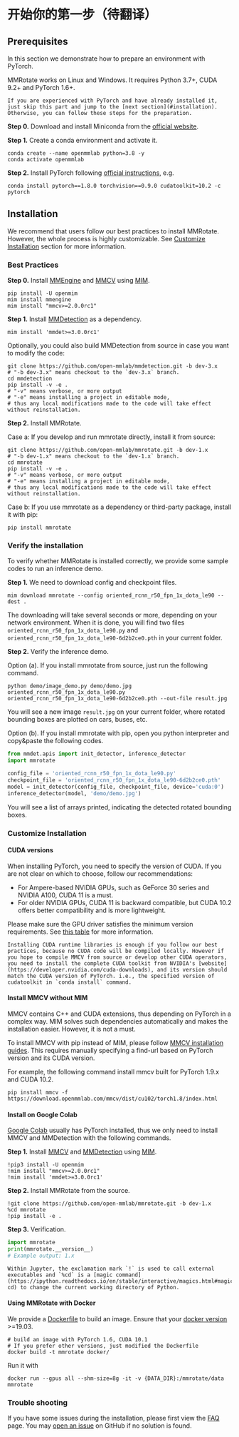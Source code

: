 # 开始你的第一步（待翻译）

## Prerequisites

In this section we demonstrate how to prepare an environment with PyTorch.

MMRotate works on Linux and Windows. It requires Python 3.7+, CUDA 9.2+ and PyTorch 1.6+.

```{note}
If you are experienced with PyTorch and have already installed it, just skip this part and jump to the [next section](#installation). Otherwise, you can follow these steps for the preparation.
```

**Step 0.** Download and install Miniconda from the [official website](https://docs.conda.io/en/latest/miniconda.html).

**Step 1.** Create a conda environment and activate it.

```shell
conda create --name openmmlab python=3.8 -y
conda activate openmmlab
```

**Step 2.** Install PyTorch following [official instructions](https://pytorch.org/get-started/locally/), e.g.

```shell
conda install pytorch==1.8.0 torchvision==0.9.0 cudatoolkit=10.2 -c pytorch
```

## Installation

We recommend that users follow our best practices to install MMRotate. However, the whole process is highly customizable. See [Customize Installation](#customize-installation) section for more information.

### Best Practices

**Step 0.** Install [MMEngine](https://github.com/open-mmlab/mmengine) and [MMCV](https://github.com/open-mmlab/mmcv) using [MIM](https://github.com/open-mmlab/mim).

```shell
pip install -U openmim
mim install mmengine
mim install "mmcv>=2.0.0rc1"
```

**Step 1.** Install [MMDetection](https://github.com/open-mmlab/mmdetection) as a dependency.

```shell
mim install 'mmdet>=3.0.0rc1'
```

Optionally, you could also build MMDetection from source in case you want to modify the code:

```shell
git clone https://github.com/open-mmlab/mmdetection.git -b dev-3.x
# "-b dev-3.x" means checkout to the `dev-3.x` branch.
cd mmdetection
pip install -v -e .
# "-v" means verbose, or more output
# "-e" means installing a project in editable mode,
# thus any local modifications made to the code will take effect without reinstallation.
```

**Step 2.** Install MMRotate.

Case a: If you develop and run mmrotate directly, install it from source:

```shell
git clone https://github.com/open-mmlab/mmrotate.git -b dev-1.x
# "-b dev-1.x" means checkout to the `dev-1.x` branch.
cd mmrotate
pip install -v -e .
# "-v" means verbose, or more output
# "-e" means installing a project in editable mode,
# thus any local modifications made to the code will take effect without reinstallation.
```

Case b: If you use mmrotate as a dependency or third-party package, install it with pip:

```shell
pip install mmrotate
```

### Verify the installation

To verify whether MMRotate is installed correctly, we provide some sample codes to run an inference demo.

**Step 1.** We need to download config and checkpoint files.

```shell
mim download mmrotate --config oriented_rcnn_r50_fpn_1x_dota_le90 --dest .
```

The downloading will take several seconds or more, depending on your network environment. When it is done, you will find two files `oriented_rcnn_r50_fpn_1x_dota_le90.py` and `oriented_rcnn_r50_fpn_1x_dota_le90-6d2b2ce0.pth` in your current folder.

**Step 2.** Verify the inference demo.

Option (a). If you install mmrotate from source, just run the following command.

```shell
python demo/image_demo.py demo/demo.jpg oriented_rcnn_r50_fpn_1x_dota_le90.py oriented_rcnn_r50_fpn_1x_dota_le90-6d2b2ce0.pth --out-file result.jpg
```

You will see a new image `result.jpg` on your current folder, where rotated bounding boxes are plotted on cars, buses, etc.

Option (b). If you install mmrotate with pip, open you python interpreter and copy&paste the following codes.

```python
from mmdet.apis import init_detector, inference_detector
import mmrotate

config_file = 'oriented_rcnn_r50_fpn_1x_dota_le90.py'
checkpoint_file = 'oriented_rcnn_r50_fpn_1x_dota_le90-6d2b2ce0.pth'
model = init_detector(config_file, checkpoint_file, device='cuda:0')
inference_detector(model, 'demo/demo.jpg')
```

You will see a list of arrays printed, indicating the detected rotated bounding boxes.

### Customize Installation

#### CUDA versions

When installing PyTorch, you need to specify the version of CUDA. If you are not clear on which to choose, follow our recommendations:

- For Ampere-based NVIDIA GPUs, such as GeForce 30 series and NVIDIA A100, CUDA 11 is a must.
- For older NVIDIA GPUs, CUDA 11 is backward compatible, but CUDA 10.2 offers better compatibility and is more lightweight.

Please make sure the GPU driver satisfies the minimum version requirements. See [this table](https://docs.nvidia.com/cuda/cuda-toolkit-release-notes/index.html#cuda-major-component-versions__table-cuda-toolkit-driver-versions) for more information.

```{note}
Installing CUDA runtime libraries is enough if you follow our best practices, because no CUDA code will be compiled locally. However if you hope to compile MMCV from source or develop other CUDA operators, you need to install the complete CUDA toolkit from NVIDIA's [website](https://developer.nvidia.com/cuda-downloads), and its version should match the CUDA version of PyTorch. i.e., the specified version of cudatoolkit in `conda install` command.
```

#### Install MMCV without MIM

MMCV contains C++ and CUDA extensions, thus depending on PyTorch in a complex way. MIM solves such dependencies automatically and makes the installation easier. However, it is not a must.

To install MMCV with pip instead of MIM, please follow [MMCV installation guides](https://mmcv.readthedocs.io/en/latest/get_started/installation.html). This requires manually specifying a find-url based on PyTorch version and its CUDA version.

For example, the following command install mmcv built for PyTorch 1.9.x and CUDA 10.2.

```shell
pip install mmcv -f https://download.openmmlab.com/mmcv/dist/cu102/torch1.8/index.html
```

#### Install on Google Colab

[Google Colab](https://research.google.com/) usually has PyTorch installed,
thus we only need to install MMCV and MMDetection with the following commands.

**Step 1.** Install [MMCV](https://github.com/open-mmlab/mmcv) and [MMDetection](https://github.com/open-mmlab/mmdetection) using [MIM](https://github.com/open-mmlab/mim).

```shell
!pip3 install -U openmim
!mim install "mmcv>=2.0.0rc1"
!mim install 'mmdet>=3.0.0rc1'
```

**Step 2.** Install MMRotate from the source.

```shell
!git clone https://github.com/open-mmlab/mmrotate.git -b dev-1.x
%cd mmrotate
!pip install -e .
```

**Step 3.** Verification.

```python
import mmrotate
print(mmrotate.__version__)
# Example output: 1.x
```

```{note}
Within Jupyter, the exclamation mark `!` is used to call external executables and `%cd` is a [magic command](https://ipython.readthedocs.io/en/stable/interactive/magics.html#magic-cd) to change the current working directory of Python.
```

#### Using MMRotate with Docker

We provide a [Dockerfile](https://github.com/open-mmlab/mmrotate/tree/main/docker/Dockerfile) to build an image. Ensure that your [docker version](https://docs.docker.com/engine/install/) >=19.03.

```shell
# build an image with PyTorch 1.6, CUDA 10.1
# If you prefer other versions, just modified the Dockerfile
docker build -t mmrotate docker/
```

Run it with

```shell
docker run --gpus all --shm-size=8g -it -v {DATA_DIR}:/mmrotate/data mmrotate
```

### Trouble shooting

If you have some issues during the installation, please first view the [FAQ](faq.md) page.
You may [open an issue](https://github.com/open-mmlab/mmrotate/issues/new/choose) on GitHub if no solution is found.
